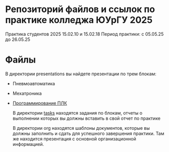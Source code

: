 # Репозиторий файлов и ссылок по практике колледжа ЮУрГУ 2025
Практика студентов 2025 15.02.10 и 15.02.18
Период практики: с 05.05.25 до 26.05.25

# Файлы
В директории presentations вы найдете презентации по трем блокам:
- Пневмоавтоматика 
- Мехатроника 
- [Программирование ПЛК](https://github.com/zoratrix/mechatronics/tree/main/presentations/plc)

  В директории [tasks](https://github.com/zoratrix/mechatronics/tree/main/tasks) находятся задания по блокам, отчеты о выполнении которых вы должны вставить в свой отчет по практике

  В директории org находятся шаблоны документов, которые вы должны заполнить и сдать для успешного завершения практики. Там же находится презентация с основной организационной информацией.
